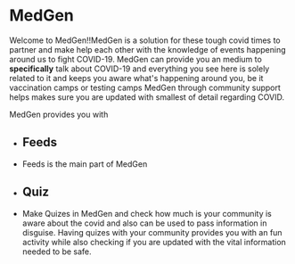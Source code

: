 # MedGen
Welcome to MedGen!!MedGen is a solution for these tough covid times to partner and make help each other with the knowledge of events happening around us to fight COVID-19. MedGen can provide you an medium to <strong>specifically</strong> talk about COVID-19 and everything you see here is solely related to it and keeps you aware what's happening around you, be it vaccination camps or testing camps MedGen through community support helps makes sure you are updated with smallest of detail regarding COVID.

MedGen provides you with
- ## Feeds
- Feeds is the main part of MedGen
- ## Quiz
- Make Quizes in MedGen and check how much is your community is aware about the covid and also can be used to pass information in disguise. Having quizes with your community provides you with an fun activity while also checking if you are updated with the vital information needed to be safe.
